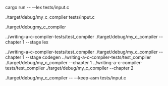 cargo run -- --lex tests/input.c


./target/debug/my_c_compiler tests/input.c

 ./target/debugmy_c_compiler

 ../writing-a-c-compiler-tests/test_compiler ./target/debug/my_c_compiler --chapter 1 --stage lex
 
 ../writing-a-c-compiler-tests/test_compiler ./target/debug/my_c_compiler --chapter 1 --stage codegen
 ../writing-a-c-compiler-tests/test_compiler ./target/debug/my_c_compiler --chapter 1 
 ../writing-a-c-compiler-tests/test_compiler ./target/debug/my_c_compiler --chapter 2 

 ./target/debug/my_c_compiler -- --keep-asm tests/input.c

